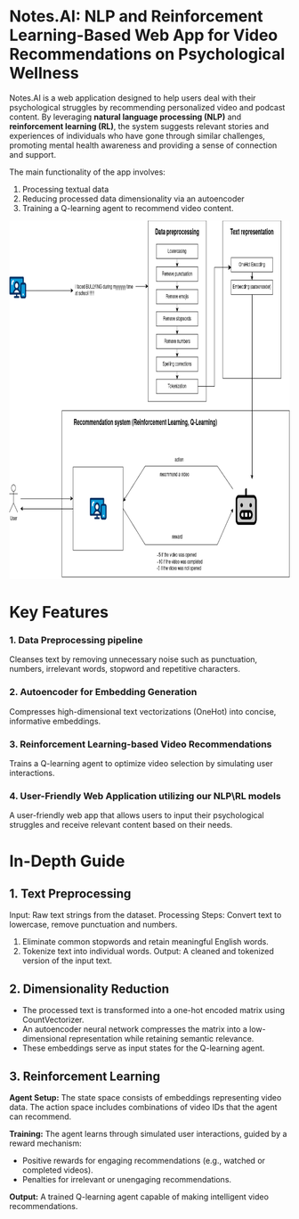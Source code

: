 # Notes.AI: NLP and Reinforcement Learning-Based Web App for Video Recommendations on Psychological Wellness

Notes.AI is a web application designed to help users deal with their psychological struggles by recommending personalized video and podcast content. By leveraging **natural language processing (NLP)** and **reinforcement learning (RL)**, the system suggests relevant stories and experiences of individuals who have gone through similar challenges, promoting mental health awareness and providing a sense of connection and support.

The main functionality of the app involves:
 1. Processing textual data
 2. Reducing processed data dimensionality via an autoencoder
 3. Training a Q-learning agent to recommend video content.

<p style="text-align: center;">
  <img src="mindshift.drawio.png" alt="Project Logo" width="800" height="644"/>
</p>



# Key Features
### 1. Data Preprocessing pipeline
  
 Cleanses text by removing unnecessary noise such as punctuation, numbers, irrelevant words, stopword and repetitive characters.
    
### 2. Autoencoder for Embedding Generation
 
 Compresses high-dimensional text vectorizations (OneHot) into concise, informative embeddings.

### 3. Reinforcement Learning-based Video Recommendations

 Trains a Q-learning agent to optimize video selection by simulating user interactions.
    
### 4. User-Friendly Web Application utilizing our NLP\RL models

A user-friendly web app that allows users to input their psychological struggles and receive relevant content based on their needs.


# In-Depth Guide


## 1. Text Preprocessing

 Input: Raw text strings from the dataset.
 Processing Steps:
 Convert text to lowercase, remove punctuation and numbers.
  1. Eliminate common stopwords and retain meaningful English words.
  2. Tokenize text into individual words.
 Output: A cleaned and tokenized version of the input text.

## 2. Dimensionality Reduction

 * The processed text is transformed into a one-hot encoded matrix using CountVectorizer.
 * An autoencoder neural network compresses the matrix into a low-dimensional representation while retaining semantic relevance.
 * These embeddings serve as input states for the Q-learning agent.

## 3. Reinforcement Learning
 **Agent Setup:**
 The state space consists of embeddings representing video data. The action space includes combinations of video IDs that the agent can recommend.
 
 **Training:**
 The agent learns through simulated user interactions, guided by a reward mechanism: 
  * Positive rewards for engaging recommendations (e.g., watched or completed videos).
  * Penalties for irrelevant or unengaging recommendations.

 **Output:**
 A trained Q-learning agent capable of making intelligent video recommendations.

